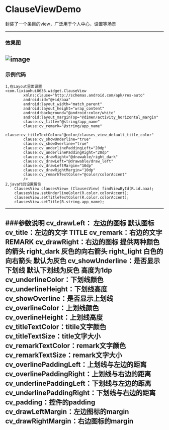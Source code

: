 # ClauseViewDemo
封装了一个条目的view，广泛用于个人中心，设置等场景


---------------------------------------------------------------------------------------------------
### 效果图
![image](https://github.com/lixiaohui8636/ClauseViewDemo/blob/master/snashot.png)  
---------------------------------------------------------------------------------------------------
### 示例代码
    1,在Layout里面设置
    <com.lixiaohui8636.widget.ClauseView
            xmlns:clause="http://schemas.android.com/apk/res-auto"
            android:id="@+id/aaa"
            android:layout_width="match_parent"
            android:layout_height="wrap_content"
            android:background="@android:color/white"
            android:layout_marginTop="@dimen/activity_horizontal_margin"
            clause:cv_title="@string/app_name"
            clause:cv_remark="@string/app_name"
            clause:cv_titleTextColor="@color/clauses_view_default_title_color"
            clause:cv_showUnderline="true"
            clause:cv_showOverline="true"
            clause:cv_underlinePaddingLeft="20dp"
            clause:cv_underlinePaddingRight="20dp"
            clause:cv_drawRight="@drawable/right_dark"
            clause:cv_drawLeft="@drawable/draw_left"
            clause:cv_drawLeftMargin="10dp"
            clause:cv_drawRightMargin="10dp"
            clause:cv_remarkTextColor="@color/colorAccent"
            />
    2,java代码设置属性
        ClausesView clausesView= (ClausesView) findViewById(R.id.aaa);
        clausesView.setUnderlineColor(R.color.colorAccent);
        clausesView.setTitleTextColor(R.color.colorAccent);
        clausesView.setTitle(R.string.app_name);
---------------------------------------------------------------------------------------------------
###参数说明
    cv_drawLeft： 左边的图标  默认图标
    cv_title：左边的文字 TITLE
    cv_remark：右边的文字 REMARK
    cv_drawRight：右边的图标  提供两种颜色的箭头 right_dark 灰色的向右箭头  right_light 白色的向右箭头 默认为灰色
    cv_showUnderline：是否显示下划线  默认下划线为灰色 高度为1dp
    cv_underlineColor：下划线颜色
    cv_underlineHeight：下划线高度
    cv_showOverline：是否显示上划线
    cv_overlineColor：上划线颜色
    cv_overlineHeight：上划线高度
    cv_titleTextColor：titile文字颜色
    cv_titleTextSize：title文字大小
    cv_remarkTextColor：remark文字颜色
    cv_remarkTextSize：remark文字大小
    cv_overlinePaddingLeft：上划线与左边的距离
    cv_overlinePaddingRight：上划线与右边的距离
    cv_underlinePaddingLeft：下划线与左边的距离
    cv_underlinePaddingRight：下划线与右边的距离
    cv_padding：控件的padding
    cv_drawLeftMargin：左边图标的margin
    cv_drawRightMargin：右边图标的margin
---------------------------------------------------------------------------------------------------


